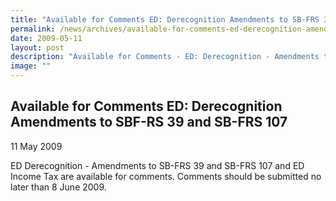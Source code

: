 ```yaml
---
title: "Available for Comments ED: Derecognition Amendments to SB-FRS 39 and SB-FRS 107"
permalink: /news/archives/available-for-comments-ed-derecognition-amendments-to-sb-frs-39-and-sb-frs-107/
date: 2009-05-11
layout: post
description: "Available for Comments - ED: Derecognition - Amendments to SB-FRS 39 and SB-FRS 107"
image: ""
---
```

Available for Comments ED: Derecognition Amendments to SBF-RS 39 and SB-FRS 107
-----------------------------------------------------------------------------------

11 May 2009

ED Derecognition - Amendments to SB-FRS 39 and SB-FRS 107 and ED Income Tax are available for comments. Comments should be submitted no later than 8 June 2009.